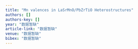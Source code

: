 ```yaml
---
title: "Mn valences in LaSrMnO/PbZrTiO Heterostructures"
authors: []
authors-key: []
year: "数据暂缺"
article-link: "数据暂缺"
venue: "数据暂缺"
bibex: "数据暂缺"
---
```

